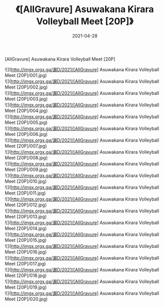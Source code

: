 ﻿---
layout: post
title:  《[AllGravure] Asuwakana Kirara Volleyball Meet [20P]》
date:   2021-04-28
img: http://imgx.orgx.ga/漏D/2021/[AllGravure] Asuwakana Kirara Volleyball Meet [20P]/000.jpg
categories: [美女, 清纯, 唯美]
---

[AllGravure] Asuwakana Kirara Volleyball Meet [20P]

  ![](http://imgx.orgx.ga/漏D/2021/[AllGravure] Asuwakana Kirara Volleyball Meet [20P]/001.jpg) <br> ![](http://imgx.orgx.ga/漏D/2021/[AllGravure] Asuwakana Kirara Volleyball Meet [20P]/002.jpg) <br> ![](http://imgx.orgx.ga/漏D/2021/[AllGravure] Asuwakana Kirara Volleyball Meet [20P]/003.jpg) <br> ![](http://imgx.orgx.ga/漏D/2021/[AllGravure] Asuwakana Kirara Volleyball Meet [20P]/004.jpg) <br> ![](http://imgx.orgx.ga/漏D/2021/[AllGravure] Asuwakana Kirara Volleyball Meet [20P]/005.jpg) <br> ![](http://imgx.orgx.ga/漏D/2021/[AllGravure] Asuwakana Kirara Volleyball Meet [20P]/006.jpg) <br> ![](http://imgx.orgx.ga/漏D/2021/[AllGravure] Asuwakana Kirara Volleyball Meet [20P]/007.jpg) <br> ![](http://imgx.orgx.ga/漏D/2021/[AllGravure] Asuwakana Kirara Volleyball Meet [20P]/008.jpg) <br> ![](http://imgx.orgx.ga/漏D/2021/[AllGravure] Asuwakana Kirara Volleyball Meet [20P]/009.jpg) <br> ![](http://imgx.orgx.ga/漏D/2021/[AllGravure] Asuwakana Kirara Volleyball Meet [20P]/010.jpg) <br> ![](http://imgx.orgx.ga/漏D/2021/[AllGravure] Asuwakana Kirara Volleyball Meet [20P]/011.jpg) <br> ![](http://imgx.orgx.ga/漏D/2021/[AllGravure] Asuwakana Kirara Volleyball Meet [20P]/012.jpg) <br> ![](http://imgx.orgx.ga/漏D/2021/[AllGravure] Asuwakana Kirara Volleyball Meet [20P]/013.jpg) <br> ![](http://imgx.orgx.ga/漏D/2021/[AllGravure] Asuwakana Kirara Volleyball Meet [20P]/014.jpg) <br> ![](http://imgx.orgx.ga/漏D/2021/[AllGravure] Asuwakana Kirara Volleyball Meet [20P]/015.jpg) <br> ![](http://imgx.orgx.ga/漏D/2021/[AllGravure] Asuwakana Kirara Volleyball Meet [20P]/016.jpg) <br> ![](http://imgx.orgx.ga/漏D/2021/[AllGravure] Asuwakana Kirara Volleyball Meet [20P]/017.jpg) <br> ![](http://imgx.orgx.ga/漏D/2021/[AllGravure] Asuwakana Kirara Volleyball Meet [20P]/018.jpg) <br> ![](http://imgx.orgx.ga/漏D/2021/[AllGravure] Asuwakana Kirara Volleyball Meet [20P]/019.jpg) <br> ![](http://imgx.orgx.ga/漏D/2021/[AllGravure] Asuwakana Kirara Volleyball Meet [20P]/020.jpg) <br>